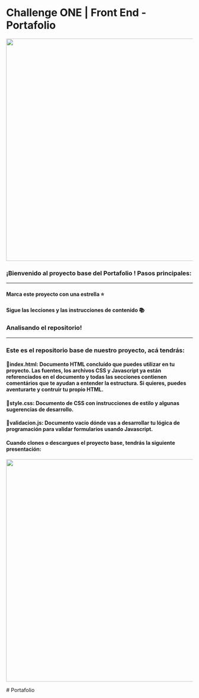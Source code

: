 # Challenge ONE | Front End -  Portafolio

<p align="center" >
     <img width="600" heigth="600" src="https://user-images.githubusercontent.com/101413385/169097543-d5ada41e-7db8-481d-9d89-cef4efdf7e05.png">
</p>


### ¡Bienvenido al proyecto base del Portafolio ! Pasos principales:
---
#### Marca este proyecto con una estrella ⭐
#### Sigue las lecciones y las instrucciones de contenido 📚

### Analisando el repositorio!
---
### Este es el repositorio base de nuestro proyecto, acá tendrás:
#### 🔹index.html: Documento HTML concluído que puedes utilizar en tu proyecto. Las fuentes, los archivos CSS y Javascript ya están referenciados en el documento y todas las secciones contienen comentários que te ayudan a entender la estructura. Si quieres, puedes aventurarte y contruir tu propio HTML.
#### 🔹style.css: Documento de CSS con instrucciones de estilo y algunas sugerencias de desarrollo.
#### 🔹validacion.js: Documento vacío dónde vas a desarrollar tu lógica de programación para validar formularios usando Javascript.

#### Cuando clones o descargues el proyecto base, tendrás la siguiente presentación:
<p align="center" >
     <img width="600" heigth="600" src="https://user-images.githubusercontent.com/101413385/169064699-f268715c-822c-4335-b066-97a1bc1ea8e1.png">
</p>
# Portafolio
